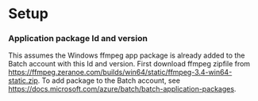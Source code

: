 ﻿# Setup

### Application package Id and version

This assumes the Windows ffmpeg app package is already added to the Batch account with this Id and version. 
First download ffmpeg zipfile from https://ffmpeg.zeranoe.com/builds/win64/static/ffmpeg-3.4-win64-static.zip.
To add package to the Batch account, see https://docs.microsoft.com/azure/batch/batch-application-packages.